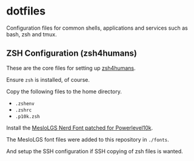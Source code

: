 # dotfiles

Configuration files for common shells, applications and services such as bash, zsh and tmux.

## ZSH Configuration (zsh4humans)

These are the core files for setting up [zsh4humans](https://github.com/romkatv/zsh4humans/tree/master).

Ensure `zsh` is installed, of course.

Copy the following files to the home directory.

- `.zshenv`
- `.zshrc`
- `.p10k.zsh`

Install the [MesloLGS Nerd Font patched for Powerlevel10k](https://github.com/romkatv/powerlevel10k/blob/master/font.md).

The MesloLGS font files were added to this repository in `./fonts`.

And setup the SSH configuration if SSH copying of zsh files is wanted.
